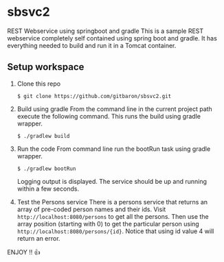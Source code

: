 # sbsvc2
REST Webservice using springboot and gradle
This is a sample REST webservice completely self contained using spring boot and gradle. It has everything needed to build and run it in a Tomcat container.

## Setup workspace
1. Clone this repo
	```
	$ git clone https://github.com/gitbaron/sbsvc2.git
	```
2. Build using gradle
	From the command line in the current project path execute the following command. This runs the build using gradle wrapper.
	```
	$ ./gradlew build
	```
3. Run the code
	From command line run the bootRun task using gradle wrapper.
	```
	$ ./gradlew bootRun
	```
	Logging output is displayed. The service should be up and running within a few seconds.

4. Test the Persons service
	There is a persons service that returns an array of pre-coded person names and their ids. Visit ```http://localhost:8080/persons``` to get all the persons.
	Then use the array position (starting with 0) to get the particular person using ```http://localhost:8080/persons/{id}```. Notice that using id value 4 will return an error.

ENJOY !! :thumbsup:
